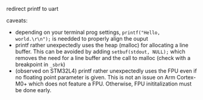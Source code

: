 redirect printf to uart

caveats:

- depending on your terminal prog settings, `printf("Hello, world.\r\n");` is needded to properly align the ouput
- printf rather unexpectedly uses the heap (malloc) for allocating a line buffer.
  This can be avoided by adding `setbuf(stdout, NULL);` which removes the need for a line buffer and the call to malloc (check with a breakpoint in `_sbrk`)
- (observed on STM32L4) printf rather unexpectedly uses the FPU even if no floating point parameter is given.
  This is not an issue on Arm Cortex-M0+ which does not feature a FPU. Otherwise, FPU inititalization must be done early. 